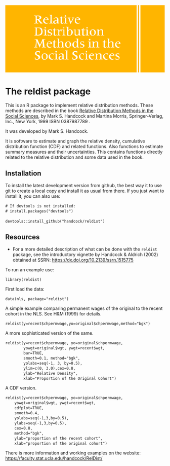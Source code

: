 <img src="man/Figures/rdbanner.gif" width = 700 alt="RDbook banner"/>

# The reldist package

This is an R package to implement relative distribution methods.
These methods are described in the book 
[Relative Distribution Methods in the Social Sciences](https://doi.org/10.1007/b97852), by Mark S. Handcock and Martina Morris, Springer-Verlag, Inc., New York, 1999 ISBN 0387987789 .

It was developed by Mark S. Handcock.

It is software to estimate and graph the relative density, cumulative distribution function (CDF) and related functions. Also functions to estimate summary measures and their uncertainties. This contains functions directly related to the relative distribution and some data used in the book.

## Installation
<!-- To install the latest version from [CRAN](https://CRAN.R-project.org/package=ipc) -->
<!-- run: -->
<!-- ``` -->
<!-- install.packages("ipc") -->
<!-- ``` -->
To install the latest development version from github,
the best way it to use git to create a
local copy and install it as usual from there. If you just want to
install it, you can also use:
```
# If devtools is not installed:
# install.packages("devtools")

devtools::install_github("handcock/reldist")
```
<!-- devtools::install_github("handcock/rpm",auth_token="Your token") -->
<!-- You will need to create a personal token: see -->

<!-- https://docs.aws.amazon.com/codepipeline/latest/userguide/GitHub-create-personal-token-CLI.html -->

<!-- Stop at Step 6. The copied string is "Your token". -->

## Resources

* For a more detailed description of what can be done with the ``reldist`` package, see the introductory vignette by Handcock & Aldrich (2002) obtained at SSRN: https://dx.doi.org/10.2139/ssrn.1515775

To run an example use:
```
library(reldist)
```

First load the data:

```
data(nls, package="reldist")
```

A simple example comparing permanent wages of the original to the
recent cohort in the NLS.  See H&M (1999) for details.

```
reldist(y=recent$chpermwage,yo=original$chpermwage,method="bgk")
```

A more sophisticated version of the same.

```
reldist(y=recent$chpermwage, yo=original$chpermwage,
        yowgt=original$wgt, ywgt=recent$wgt,
        bar=TRUE,
        smooth=0.1, method="bgk",
        yolabs=seq(-1, 3, by=0.5),
        ylim=c(0, 3.0),cex=0.8,
        ylab="Relative Density",
        xlab="Proportion of the Original Cohort")
```
        
A CDF version.

```
reldist(y=recent$chpermwage, yo=original$chpermwage,
    yowgt=original$wgt, ywgt=recent$wgt,
    cdfplot=TRUE,
    smooth=0.4,
    yolabs=seq(-1,3,by=0.5),
    ylabs=seq(-1,3,by=0.5),
    cex=0.8,
    method="bgk",
    ylab="proportion of the recent cohort",
    xlab="proportion of the original cohort")
```

There is more information and working examples on the website: https://faculty.stat.ucla.edu/handcock/RelDist/
